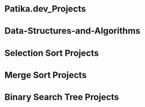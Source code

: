# Patika.dev_Projects

# Data-Structures-and-Algorithms 
# Selection Sort Projects
# Merge Sort Projects
# Binary Search Tree Projects
